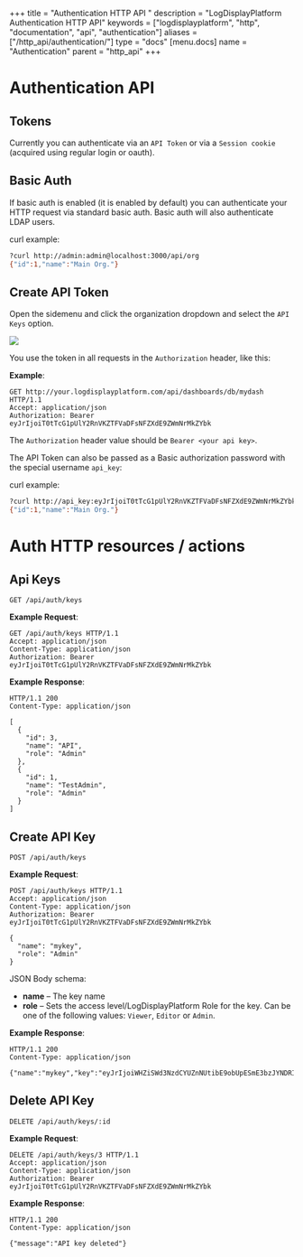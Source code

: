+++
title = "Authentication HTTP API "
description = "LogDisplayPlatform Authentication HTTP API"
keywords = ["logdisplayplatform", "http", "documentation", "api", "authentication"]
aliases = ["/http_api/authentication/"]
type = "docs"
[menu.docs]
name = "Authentication"
parent = "http_api"
+++

# Authentication API

## Tokens

Currently you can authenticate via an `API Token` or via a `Session cookie` (acquired using regular login or oauth).

## Basic Auth

If basic auth is enabled (it is enabled by default) you can authenticate your HTTP request via
standard basic auth. Basic auth will also authenticate LDAP users.

curl example:
```bash
?curl http://admin:admin@localhost:3000/api/org
{"id":1,"name":"Main Org."}
```

## Create API Token

Open the sidemenu and click the organization dropdown and select the `API Keys` option.

![](/img/docs/v2/orgdropdown_api_keys.png)

You use the token in all requests in the `Authorization` header, like this:

**Example**:

```http
GET http://your.logdisplayplatform.com/api/dashboards/db/mydash HTTP/1.1
Accept: application/json
Authorization: Bearer eyJrIjoiT0tTcG1pUlY2RnVKZTFVaDFsNFZXdE9ZWmNrMkZYbk
```

The `Authorization` header value should be `Bearer <your api key>`.

The API Token can also be passed as a Basic authorization password with the special username `api_key`:

curl example:
```bash
?curl http://api_key:eyJrIjoiT0tTcG1pUlY2RnVKZTFVaDFsNFZXdE9ZWmNrMkZYbk@localhost:3000/api/org
{"id":1,"name":"Main Org."}
```

# Auth HTTP resources / actions

## Api Keys

`GET /api/auth/keys`

**Example Request**:

```http
GET /api/auth/keys HTTP/1.1
Accept: application/json
Content-Type: application/json
Authorization: Bearer eyJrIjoiT0tTcG1pUlY2RnVKZTFVaDFsNFZXdE9ZWmNrMkZYbk
```

**Example Response**:

```http
HTTP/1.1 200
Content-Type: application/json

[
  {
    "id": 3,
    "name": "API",
    "role": "Admin"
  },
  {
    "id": 1,
    "name": "TestAdmin",
    "role": "Admin"
  }
]
```

## Create API Key

`POST /api/auth/keys`

**Example Request**:

```http
POST /api/auth/keys HTTP/1.1
Accept: application/json
Content-Type: application/json
Authorization: Bearer eyJrIjoiT0tTcG1pUlY2RnVKZTFVaDFsNFZXdE9ZWmNrMkZYbk

{
  "name": "mykey",
  "role": "Admin"
}
```

JSON Body schema:

- **name** – The key name
- **role** – Sets the access level/LogDisplayPlatform Role for the key. Can be one of the following values: `Viewer`, `Editor` or `Admin`.

**Example Response**:

```http
HTTP/1.1 200
Content-Type: application/json

{"name":"mykey","key":"eyJrIjoiWHZiSWd3NzdCYUZnNUtibE9obUpESmE3bzJYNDRIc0UiLCJuIjoibXlrZXkiLCJpZCI6MX1="}
```

## Delete API Key

`DELETE /api/auth/keys/:id`

**Example Request**:

```http
DELETE /api/auth/keys/3 HTTP/1.1
Accept: application/json
Content-Type: application/json
Authorization: Bearer eyJrIjoiT0tTcG1pUlY2RnVKZTFVaDFsNFZXdE9ZWmNrMkZYbk
```
**Example Response**:

```http
HTTP/1.1 200
Content-Type: application/json

{"message":"API key deleted"}
```